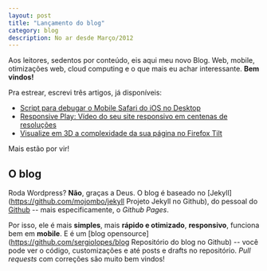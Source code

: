 ```yaml
---
layout: post
title: "Lançamento do blog"
category: blog
description: No ar desde Março/2012
---
```


Aos leitores, sedentos por conteúdo, eis aqui meu novo Blog. Web, mobile, otimizações web, cloud computing e o que mais eu achar interessante. **Bem vindos!**

Pra estrear, escrevi três artigos, já disponíveis:

* [Script para debugar o Mobile Safari do iOS no Desktop](/debug-mobile-safari-ios/)
* [Responsive Play: Vídeo do seu site responsivo em centenas de resoluções](/responsive-video-play/)
* [Visualize em 3D a complexidade da sua página no Firefox Tilt](/firefox-tilt-3d-inspector/)

Mais estão por vir!

O blog
------

Roda Wordpress? **Não**, graças a Deus. O blog é baseado no [Jekyll](https://github.com/mojombo/jekyll Projeto Jekyll no Github), do pessoal do [Github](http://github.com) -- mais especificamente, o *Github Pages*.

Por isso, ele é mais **simples**, mais **rápido e otimizado**, **responsivo**, funciona bem em **mobile**. E é um [blog opensource](https://github.com/sergiolopes/blog Repositório do blog no Github) -- você pode ver o código, customizações e até posts e drafts no repositório. *Pull requests* com correções são muito bem vindos!
